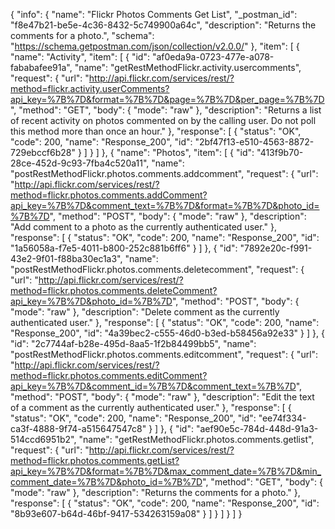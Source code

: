 {
  "info": {
    "name": "Flickr Photos Comments Get List",
    "_postman_id": "f8e47b21-be5e-4c36-8432-5c749900a64c",
    "description": "Returns the comments for a photo.",
    "schema": "https://schema.getpostman.com/json/collection/v2.0.0/"
  },
  "item": [
    {
      "name": "Activity",
      "item": [
        {
          "id": "af0eda9a-0723-477e-a078-fababafee91a",
          "name": "getRestMethodFlickr.activity.usercomments",
          "request": {
            "url": "http://api.flickr.com/services/rest/?method=flickr.activity.userComments?api_key=%7B%7D&format=%7B%7D&page=%7B%7D&per_page=%7B%7D",
            "method": "GET",
            "body": {
              "mode": "raw"
            },
            "description": "Returns a list of recent activity on photos commented on by the calling user. Do not poll this method more than once an hour."
          },
          "response": [
            {
              "status": "OK",
              "code": 200,
              "name": "Response_200",
              "id": "2bf47f13-e510-4563-8872-729ebccf6b28"
            }
          ]
        }
      ]
    },
    {
      "name": "Photos",
      "item": [
        {
          "id": "413f9b70-28ce-452d-9c93-7fba4c520a11",
          "name": "postRestMethodFlickr.photos.comments.addcomment",
          "request": {
            "url": "http://api.flickr.com/services/rest/?method=flickr.photos.comments.addComment?api_key=%7B%7D&comment_text=%7B%7D&format=%7B%7D&photo_id=%7B%7D",
            "method": "POST",
            "body": {
              "mode": "raw"
            },
            "description": "Add comment to a photo as the currently authenticated user."
          },
          "response": [
            {
              "status": "OK",
              "code": 200,
              "name": "Response_200",
              "id": "1a56058a-f7e5-4011-b800-252c881b6ff6"
            }
          ]
        },
        {
          "id": "7892e20c-f991-43e2-9f01-f88ba30ec1a3",
          "name": "postRestMethodFlickr.photos.comments.deletecomment",
          "request": {
            "url": "http://api.flickr.com/services/rest/?method=flickr.photos.comments.deleteComment?api_key=%7B%7D&photo_id=%7B%7D",
            "method": "POST",
            "body": {
              "mode": "raw"
            },
            "description": "Delete comment as the currently authenticated user."
          },
          "response": [
            {
              "status": "OK",
              "code": 200,
              "name": "Response_200",
              "id": "4a39bec2-c555-46d0-b3ed-b58456a92e33"
            }
          ]
        },
        {
          "id": "2c7744af-b28e-495d-8aa5-1f2b84499bb5",
          "name": "postRestMethodFlickr.photos.comments.editcomment",
          "request": {
            "url": "http://api.flickr.com/services/rest/?method=flickr.photos.comments.editComment?api_key=%7B%7D&comment_id=%7B%7D&comment_text=%7B%7D",
            "method": "POST",
            "body": {
              "mode": "raw"
            },
            "description": "Edit the text of a comment as the currently authenticated user."
          },
          "response": [
            {
              "status": "OK",
              "code": 200,
              "name": "Response_200",
              "id": "ee74f334-ca3f-4888-9f74-a515647547c8"
            }
          ]
        },
        {
          "id": "aef90e5c-784d-448d-91a3-514ccd6951b2",
          "name": "getRestMethodFlickr.photos.comments.getlist",
          "request": {
            "url": "http://api.flickr.com/services/rest/?method=flickr.photos.comments.getList?api_key=%7B%7D&format=%7B%7D&max_comment_date=%7B%7D&min_comment_date=%7B%7D&photo_id=%7B%7D",
            "method": "GET",
            "body": {
              "mode": "raw"
            },
            "description": "Returns the comments for a photo."
          },
          "response": [
            {
              "status": "OK",
              "code": 200,
              "name": "Response_200",
              "id": "8b93e607-b64d-46bf-9417-534263159a08"
            }
          ]
        }
      ]
    }
  ]
}